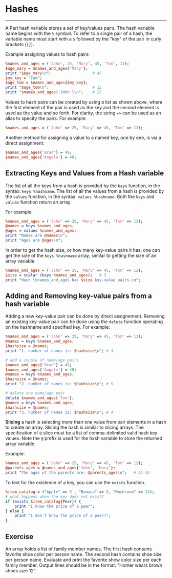 # Hashes

---

A Perl hash variable stores a set of key/values pairs. The hash variable name begins with the `%` symbol. To refer to a single pair of a hash, the variable name must start with a `$` followed by the "key" of the pair in curly brackets (`{}`).

Example assigning values to hash pairs:

```perl
%names_and_ages = ('John', 25, 'Mary', 45, 'Tom', 12);
$age_mary = $names_and_ages{'Mary'};
print "$age_mary\n";                  # 45
$my_key = "Tom";
$age_tom = $names_and_ages{$my_key};
print "$age_tom\n";                   # 12
print "$names_and_ages{'John'}\n";    # 25
```

Values to hash pairs can be created by using a list as shown above, where the first element of the pair is used as the key and the second element is used as the value and so forth. For clarity, the string `=>` can be used as an alias to specify the pairs. For example:

```perl
%names_and_ages = ('John' => 25, 'Mary' => 45, 'Tom' => 12);
```

Another method for assigning a value to a named key, one by one, is via a direct assignment:

```perl
$names_and_ages{'Brad'} = 49;
$names_and_ages{'Angela'} = 48;
```

## Extracting Keys and Values from a Hash variable

The list of all the keys from a hash is provided by the `keys` function, in the syntax: `keys %hashname`. The list of all the values from a hash is provided by the `values` function, in the syntax: `values %hashname`. Both the `keys` and `values` function return an array.

For example:

```perl
%names_and_ages = ('John' => 25, 'Mary' => 45, 'Tom' => 12);
@names = keys %names_and_ages;
@ages = values %names_and_ages;
print "Names are @names\n";
print "Ages are @ages\n";
```

In order to get the hash size, or how many key-value pairs it has, one can get the size of the `keys %hashname` array, similar to getting the size of an array variable.

```perl
%names_and_ages = ('John' => 25, 'Mary' => 45, 'Tom' => 12);
$size = scalar (keys %names_and_ages);   # 3
print "Hash \%names_and_ages has $size key-value pairs.\n";
```

## Adding and Removing key-value pairs from a hash variable

Adding a new key-value pair can be done by direct assignement. Removing an existing key-value pair can be done using the `delete` function operating on the hashname and specified key. For example:

```perl
%names_and_ages = ('John' => 25, 'Mary' => 45, 'Tom' => 12);
@names = keys %names_and_ages;
$hashsize = @names;
print "1. number of names is: $hashsize\n"; # 3

# add a couple of name/age pairs
$names_and_ages{'Brad'} = 49;
$names_and_ages{'Angela'} = 48;
@names = keys %names_and_ages;
$hashsize = @names;
print "2. number of names is: $hashsize\n"; # 5

# delete one name/age pair
delete $names_and_ages{'Tom'};
@names = keys %names_and_ages;
$hashsize = @names;
print "3. number of names is: $hashsize\n"; # 4
```

**Slicing** a hash is selecting more than one value from pair elements in a hash to create an array. Slicing the hash is similar to slicing arrays. The specification of a slice must be a list of comma-delimited valid hash key values. Note the `@` prefix is used for the hash variable to store the returned array variable.

Example:

```perl
%names_and_ages = ('John' => 25, 'Mary' => 45, 'Tom' => 12);
@parents_ages = @names_and_ages{'John', 'Mary'};
print "The ages of the parents are: @parents_ages\n";   # 25 45
```

To test for the existence of a key, you can use the `exists` function.

```perl
%item_catalog = ("Apple" => 5 , "Banana" => 8, "Mushroom" => 24);
# what happens when the key does not exist?
if (exists $item_catalog{Pear}) {
    print "I know the price of a pear";
} else {
    print "I don't know the price of a pear!";
}
```

## Exercise

An array holds a list of family member names. The first hash contains favorite shoe color per person name. The second hash contains shoe size per person name. Evaluate and print the favorite show color size per each family member. Output lines should be in the format: "Homer wears brown shoes size 12".